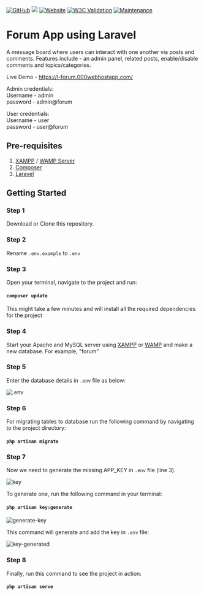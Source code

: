 [![GitHub](https://img.shields.io/github/license/chiragobhan/laravel-forum)](https://github.com/chiragobhan/laravel-forum/blob/master/LICENSE)
[![](https://img.shields.io/badge/PRs-welcome-brightgreen.svg?style=flat)](https://github.com/chiragobhan/laravel-forum/pulls) 
[![Website](https://img.shields.io/website?down_color=red&down_message=down&up_color=brightgreen&up_message=live&url=https%3A%2F%2Fl-forum.000webhostapp.com%2F)](https://l-forum.000webhostapp.com/)
[![W3C Validation](https://img.shields.io/w3c-validation/html?targetUrl=https%3A%2F%2Fl-forum.000webhostapp.com%2F)](https://validator.w3.org/nu/?doc=https%3A%2F%2Fl-forum.000webhostapp.com%2F)
[![Maintenance](https://img.shields.io/maintenance/yes/2020)](https://github.com/chiragobhan/laravel-forum/issues)
# Forum App using Laravel

A message board where users can interact with one another via posts and comments. Features include - an admin panel, related posts, enable/disable comments and topics/categories.  
  
Live Demo - https://l-forum.000webhostapp.com/  
  
Admin credentials:  
Username - admin  
password - admin@forum  
  
User credentials:  
Username - user  
password - user@forum  
  
## Pre-requisites
1. [XAMPP](https://www.apachefriends.org/download.html) / [WAMP Server](https://bitnami.com/stack/wamp/installer)
2. [Composer](https://getcomposer.org/download/)
3. [Laravel](https://laravel.com/docs/7.x)
  
## Getting Started
  
### Step 1
Download or Clone this repository.
  
### Step 2
Rename `.env.example` to `.env`
  
### Step 3
Open your terminal, navigate to the project and run:  
#### `composer update`  
This might take a few minutes and will install all the required dependencies for the project
  
### Step 4
Start your Apache and MySQL server using [XAMPP](https://www.apachefriends.org/download.html) or [WAMP](https://bitnami.com/stack/wamp/installer) and make a new database. For example, "forum"  
  
### Step 5
Enter the database details in `.env` file as below:  
  
![.env](https://user-images.githubusercontent.com/32812640/82909516-00bcdc80-9f87-11ea-8f2c-5eefeb74c810.PNG)

### Step 6
For migrating tables to database run the following command by navigating to the project directory:  
#### `php artisan migrate`
  
### Step 7
Now we need to generate the missing APP_KEY in `.env` file (line 3).
  
![key](https://user-images.githubusercontent.com/32812640/82910117-d586bd00-9f87-11ea-9611-cdfd31cc0b5f.PNG)
  
To generate one, run the following command in your terminal:  
#### `php artisan key:generate`  
  
![generate-key](https://user-images.githubusercontent.com/32812640/82912300-8d1cce80-9f8a-11ea-8c72-fd57f0e63a4b.PNG)
  
This command will generate and add the key in `.env` file:
  
![key-generated](https://user-images.githubusercontent.com/32812640/82912349-a02f9e80-9f8a-11ea-9a0c-de43bd2ae648.PNG)
  
### Step 8
Finally, run this command to see the project in action:
#### `php artisan serve`
